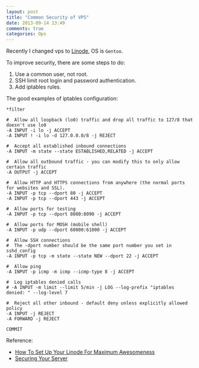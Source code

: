 ```yaml
---
layout: post
title: "Common Security of VPS"
date: 2013-09-14 13:49
comments: true
categories: Ops
---
```


<!-- more -->

Recently I changed vps to [Linode](http://www.linode.com/?r=cbaf3002f72433e7aa10d771ef03ec0a0e673040), OS is `Gentoo`.

To improve security, there are some steps to do:

1. Use a common user, not root.
2. SSH limit root login and password authentication.
3. Add iptables rules.


The good examples of iptables configuration:

	*filter

	#  Allow all loopback (lo0) traffic and drop all traffic to 127/8 that doesn't use lo0
	-A INPUT -i lo -j ACCEPT
	-A INPUT ! -i lo -d 127.0.0.0/8 -j REJECT

	#  Accept all established inbound connections
	-A INPUT -m state --state ESTABLISHED,RELATED -j ACCEPT

	#  Allow all outbound traffic - you can modify this to only allow certain traffic
	-A OUTPUT -j ACCEPT

	#  Allow HTTP and HTTPS connections from anywhere (the normal ports for websites and SSL).
	-A INPUT -p tcp --dport 80 -j ACCEPT
	-A INPUT -p tcp --dport 443 -j ACCEPT

	#  Allow ports for testing
	-A INPUT -p tcp --dport 8080:8090 -j ACCEPT

	#  Allow ports for MOSH (mobile shell)
	-A INPUT -p udp --dport 60000:61000 -j ACCEPT

	#  Allow SSH connections
	#  The -dport number should be the same port number you set in sshd_config
	-A INPUT -p tcp -m state --state NEW --dport 22 -j ACCEPT

	#  Allow ping
	-A INPUT -p icmp -m icmp --icmp-type 8 -j ACCEPT

	#  Log iptables denied calls
	# -A INPUT -m limit --limit 5/min -j LOG --log-prefix "iptables denied: " --log-level 7

	#  Reject all other inbound - default deny unless explicitly allowed policy
	-A INPUT -j REJECT
	-A FORWARD -j REJECT

	COMMIT

Reference:

* [How To Set Up Your Linode For Maximum Awesomeness](http://feross.org/how-to-setup-your-linode/)
* [Securing Your Server](https://library.linode.com/securing-your-server?format=print)
